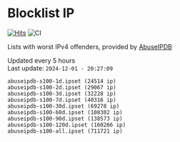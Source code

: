 # Blocklist IP

[![Hits](https://hits.seeyoufarm.com/api/count/incr/badge.svg?url=https%3A%2F%2Fgithub.com%2Fborestad%2Fblocklist-ip%2F&count_bg=%2379C83D&title_bg=%23555555&icon=&icon_color=%23E7E7E7&title=hits&edge_flat=false)](https://hits.seeyoufarm.com)  ![CI](https://img.shields.io/github/workflow/status/borestad/blocklist-ip/CI?style=flat-square)

Lists with worst IPv4 offenders, provided by [AbuseIPDB](https://www.abuseipdb.com/)

<!-- FOOTER-PLACEHOLDER -->
Updated every 5 hours<br>
Last update: `2024-12-01 - 20:27:09`
```
abuseipdb-s100-1d.ipset (24514 ip)
abuseipdb-s100-2d.ipset (29067 ip)
abuseipdb-s100-3d.ipset (32228 ip)
abuseipdb-s100-7d.ipset (40316 ip)
abuseipdb-s100-30d.ipset (69278 ip)
abuseipdb-s100-60d.ipset (108302 ip)
abuseipdb-s100-90d.ipset (138573 ip)
abuseipdb-s100-120d.ipset (160266 ip)
abuseipdb-s100-all.ipset (711721 ip)
```
